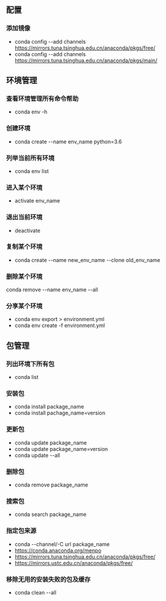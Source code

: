 ## 配置
### 添加镜像
  - conda config --add channels https://mirrors.tuna.tsinghua.edu.cn/anaconda/pkgs/free/
  - conda config --add channels https://mirrors.tuna.tsinghua.edu.cn/anaconda/pkgs/main/
## 环境管理
### 查看环境管理所有命令帮助
  - conda env -h
### 创建环境
  - conda create --name env_name python=3.6
### 列举当前所有环境
  - conda env list
### 进入某个环境
  - activate env_name
### 退出当前环境
  - deactivate
### 复制某个环境
  - conda create --name new_env_name --clone old_env_name
### 删除某个环境
conda remove --name env_name --all
### 分享某个环境
  - conda env export > environment.yml
  - conda env create -f environment.yml
## 包管理
### 列出环境下所有包
  - conda list
### 安装包
  - conda install package_name
  - conda install pachage_name=version
### 更新包
  - conda update package_name
  - conda update package_name=version
  - conda update --all
### 删除包
  - conda remove package_name
### 搜索包
  - conda search package_name
### 指定包来源
  - conda --channel/-C url package_name
  - https://conda.anaconda.org/menpo
  - https://mirrors.tuna.tsinghua.edu.cn/anaconda/pkgs/free/
  - https://mirrors.ustc.edu.cn/anaconda/pkgs/free/
### 移除无用的安装失败的包及缓存
  - conda clean --all
